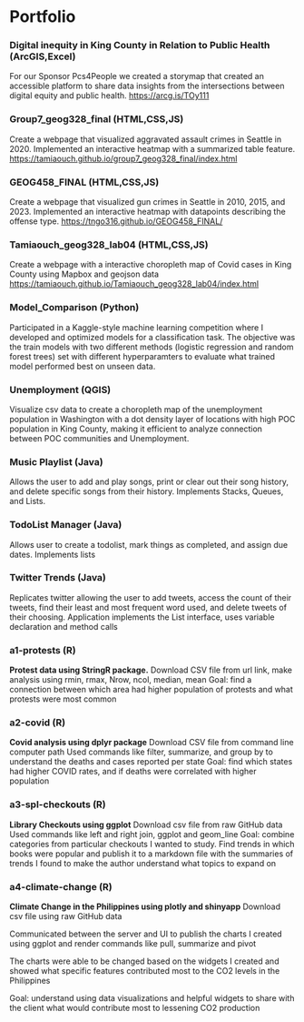 # Portfolio
### Digital inequity in King County in Relation to Public Health (ArcGIS,Excel)
For our Sponsor Pcs4People we created a storymap that created an accessible platform to share data insights from the intersections between digital equity and public health. https://arcg.is/TOy111
### Group7_geog328_final (HTML,CSS,JS)
Create a webpage that visualized aggravated assault crimes in Seattle in 2020. Implemented an interactive heatmap with a summarized table feature. https://tamiaouch.github.io/group7_geog328_final/index.html
### GEOG458_FINAL (HTML,CSS,JS)
Create a webpage that visualized gun crimes in Seattle in 2010, 2015, and 2023. Implemented an interactive heatmap with datapoints describing the offense type. https://tngo316.github.io/GEOG458_FINAL/
### Tamiaouch_geog328_lab04 (HTML,CSS,JS)
Create a webpage with a interactive choropleth map of Covid cases in King County using Mapbox and geojson data
https://tamiaouch.github.io/Tamiaouch_geog328_lab04/index.html
### Model_Comparison (Python)
Participated in a Kaggle-style machine learning competition where I developed and optimized models for a classification task. The objective was the train models with two different methods (logistic regression and random forest trees) set with different hyperparamters to evaluate what trained model performed best on unseen data.
### Unemployment (QGIS)
Visualize csv data to create a choropleth map of the unemployment population in Washington with a dot density layer of locations with high POC population in King County, making it efficient to analyze connection between POC communities and Unemployment.
### Music Playlist (Java)
Allows the user to add and play songs, print or clear out their song history, and delete specific songs from their history. Implements Stacks, Queues, and Lists.
### TodoList Manager (Java)
Allows user to create a todolist, mark things as completed, and assign due dates. Implements lists 
### Twitter Trends (Java)
Replicates twitter allowing the user to add tweets, access the count of their tweets, find their least and most frequent word used, and delete tweets of their choosing. Application implements the List interface, uses variable declaration and method calls
### a1-protests (R)
**Protest data using StringR package.** 
Download CSV file from url link, make analysis using rmin, rmax, Nrow, ncol, median, mean 
Goal: find a connection between which area had higher population of protests and what protests were most common 
### a2-covid (R)
**Covid analysis using dplyr package**
Download CSV file from command line computer path 
Used commands like filter, summarize, and group by to understand the deaths and cases reported per state
Goal: find which states had higher COVID rates, and if deaths were correlated with higher population 
### a3-spl-checkouts (R)
**Library Checkouts using ggplot**
Download csv file from raw GitHub data 
Used commands like left and right join, ggplot and geom_line 
Goal: combine categories from particular checkouts I wanted to study. Find trends in which books were popular and publish it to a markdown file with the summaries of trends I found to make the author understand what topics to expand on 
### a4-climate-change (R)
**Climate Change in the Philippines using plotly and shinyapp**
Download csv file using raw GitHub data 

Communicated between the server and UI to publish the charts I created using ggplot and render commands like pull, summarize and pivot 

The charts were able to be changed based on the widgets I created and showed what specific features contributed most to the CO2 levels in the Philippines 

Goal: understand using data visualizations and helpful widgets to share with the client what would contribute most to lessening CO2 production 
